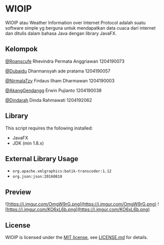 # WIOIP
WIOIP atau Weather Information over Internet Protocol adalah suatu software simple yg berguna untuk mendapatkan data cuaca dari internet dan ditulis dalam bahasa Java dengan library JavaFX.

## Kelompok
[@Roanscufe](https://github.com/Roanscufe) Rhevindra Permata Anggriawan	1204190073

[@Dubaidu](https://github.com/Dubaidu) Dharmansyah ade pratama 1204190057

[@NirmalaTzy](https://github.com/NirmalaTzy) Firdaus Ilham Dharmawan 1204190003

[@AkangGendangg](https://github.com/AkangGendangg) Erwin Pujianto	1204190038

[@Dindarah](https://github.com/Dindarah) Dinda Rahmawati   1204192062

## Library 
This script requires the following installed:
 - JavaFX
 - JDK (min 1.8.x)
## External Library Usage
 - `org.apache.xmlgraphics:batik-transcoder:1.12`
 - `org.json:json:20160810`
## Preview
![https://i.imgur.com/OmgW9rG.png](https://i.imgur.com/OmgW9rG.png)
![https://i.imgur.com/KO6xL6b.png](https://i.imgur.com/KO6xL6b.png)
## License
WIOIP is licensed under the [MIT license](LICENSE), see [LICENSE.md](LICENSE) for details.

